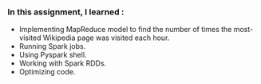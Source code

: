 ### In this assignment, I learned :
* Implementing MapReduce model to find the number of times the most-visited Wikipedia page was visited each hour.
* Running Spark jobs.
* Using Pyspark shell.
* Working with Spark RDDs.
* Optimizing code.
